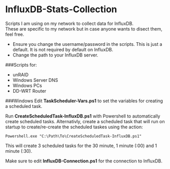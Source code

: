 # InfluxDB-Stats-Collection
Scripts I am using on my network to collect data for InfluxDB.  
These are specific to my network but in case anyone wants to disect them, feel free.

- Ensure you change the username/password in the scripts.  This is just a default.  It is not required by default on InfluxDB.
- Change the path to your InfluxDB server.

###Scripts for:
- unRAID
- Windows Server DNS
- Windows PCs
- DD-WRT Router

###Windows
Edit **TaskScheduler-Vars.ps1** to set the variables for creating a scheduled task.

Run **CreateScheduledTask-InfluxDB.ps1** with Powershell to automatically create scheduled tasks. Alternativly, create a scheduled task that will run on startup to create/re-create the scheduled taskes using the action:

```
Powershell.exe "C:\Path\To\CreateScheduledTask-InfluxDB.ps1"
```

This will create 3 scheduled tasks for the 30 minute, 1 minute (:00) and 1 minute (:30).

Make sure to edit **InfluxDB-Connection.ps1** for the connection to InfluxDB.
